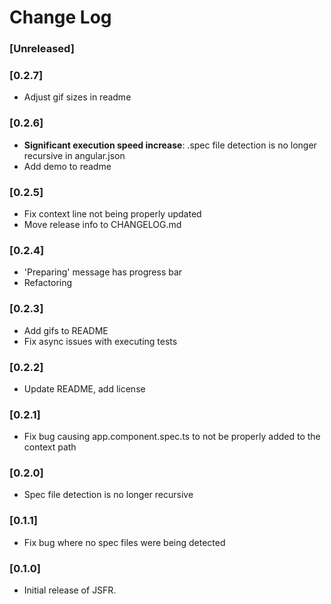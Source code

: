 # Change Log

### [Unreleased]

### [0.2.7]
- Adjust gif sizes in readme

### [0.2.6]
- **Significant execution speed increase**: .spec file detection is no longer recursive in angular.json
- Add demo to readme

### [0.2.5]
- Fix context line not being properly updated
- Move release info to CHANGELOG.md

### [0.2.4]
- 'Preparing' message has progress bar
- Refactoring

### [0.2.3]
- Add gifs to README
- Fix async issues with executing tests

### [0.2.2]
- Update README, add license

### [0.2.1]
- Fix bug causing app.component.spec.ts to not be properly added to the context path

### [0.2.0]
- Spec file detection is no longer recursive

### [0.1.1]
- Fix bug where no spec files were being detected

### [0.1.0]
- Initial release of JSFR.
